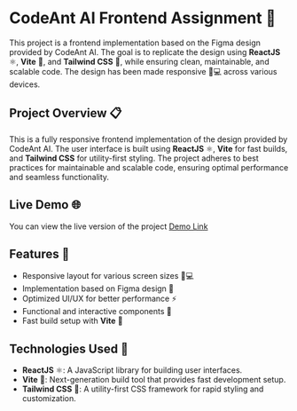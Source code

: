 
# CodeAnt AI Frontend Assignment 🚀

This project is a frontend implementation based on the Figma design provided by CodeAnt AI. The goal is to replicate the design using **ReactJS** ⚛️, **Vite** 🚀, and **Tailwind CSS** 🌊, while ensuring clean, maintainable, and scalable code. The design has been made responsive 📱💻 across various devices.

## Project Overview 📋
This is a fully responsive frontend implementation of the design provided by CodeAnt AI. The user interface is built using **ReactJS** ⚛, **Vite** for fast builds, and **Tailwind CSS**  for utility-first styling. The project adheres to best practices for maintainable and scalable code, ensuring optimal performance and seamless functionality.

## Live Demo 🌐
You can view the live version of the project [Demo Link](https://codeant-ai-ca.netlify.app/) 

## Features 🌟
- Responsive layout for various screen sizes 📱💻
- Implementation based on Figma design 🎨
- Optimized UI/UX for better performance ⚡
- Functional and interactive components 🧩
- Fast build setup with **Vite** 🚀

## Technologies Used 🔧
- **ReactJS** ⚛️: A JavaScript library for building user interfaces.
- **Vite** 🚀: Next-generation build tool that provides fast development setup.
- **Tailwind CSS** 🌊: A utility-first CSS framework for rapid styling and customization.
